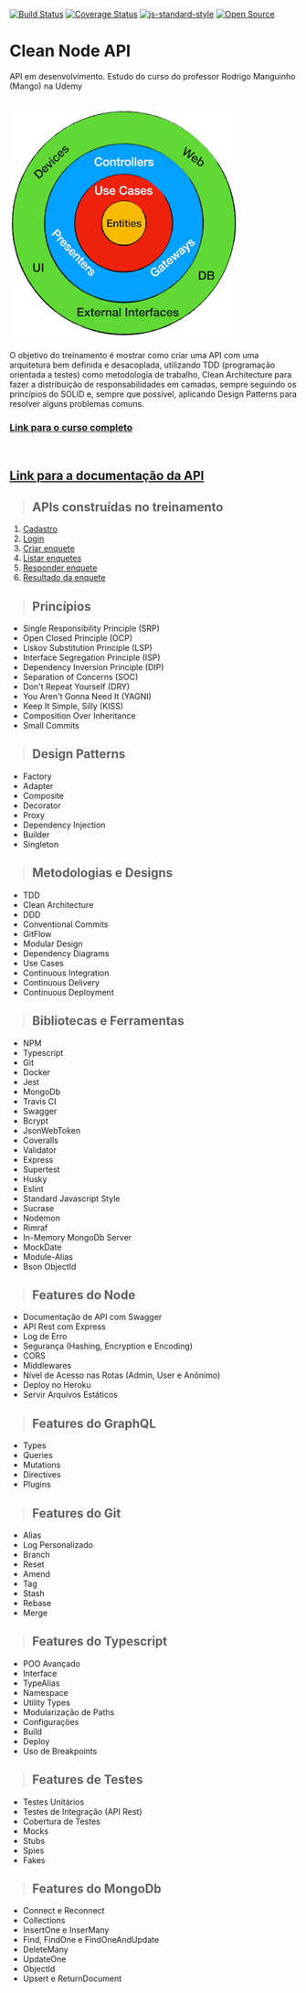 [![Build Status](https://app.travis-ci.com/KelpGF/NodeJs-Typescript-TDD-DDD-Clean_Architecture-SOLID.svg?branch=master)](https://app.travis-ci.com/KelpGF/NodeJs-Typescript-TDD-DDD-Clean_Architecture-SOLID)
[![Coverage Status](https://coveralls.io/repos/github/KelpGF/NodeJs-Typescript-TDD-DDD-Clean_Architecture-SOLID/badge.svg?branch=master)](https://coveralls.io/github/KelpGF/NodeJs-Typescript-TDD-DDD-Clean_Architecture-SOLID?branch=master)
[![js-standard-style](https://img.shields.io/badge/code%20style-standard-brightgreen.svg)](http://standardjs.com)
[![Open Source](https://badges.frapsoft.com/os/v1/open-source.svg?v=103)](https://opensource.org/)

# **Clean Node API**
API em desenvolvimento. Estudo do curso do professor Rodrigo Manguinho (Mango) na Udemy

[![alt text](./public/images/clean_arq.jpeg "Link para o treinamento")](https://www.udemy.com/course/tdd-com-mango/?referralCode=B53CE5CA2B9AFA5A6FA1)
---


O objetivo do treinamento é mostrar como criar uma API com uma arquitetura bem definida e desacoplada, utilizando
TDD (programação orientada a testes) como metodologia de trabalho, Clean Architecture para fazer a distribuição de
responsabilidades em camadas, sempre seguindo os princípios do SOLID e, sempre que possível, aplicando Design
Patterns para resolver alguns problemas comuns.
### [**Link para o curso completo**](https://www.udemy.com/course/tdd-com-mango/?referralCode=B53CE5CA2B9AFA5A6FA1)
<br />

## [**Link para a documentação da API**](https://ts-tdd-ddd-cleanarchitecture.herokuapp.com/api-docs/#/Login/post_login)

> ## APIs construídas no treinamento

1. [Cadastro](./requirements/signup.md)
2. [Login](./requirements/login.md)
3. [Criar enquete](./requirements/add-survey.md)
4. [Listar enquetes](./requirements/list-surveys.md)
5. [Responder enquete](./requirements/save-survey-result.md)
6. [Resultado da enquete](./requirements/get-survey-result.md)

> ## Princípios

* Single Responsibility Principle (SRP)
* Open Closed Principle (OCP)
* Liskov Substitution Principle (LSP)
* Interface Segregation Principle (ISP)
* Dependency Inversion Principle (DIP)
* Separation of Concerns (SOC)
* Don't Repeat Yourself (DRY)
* You Aren't Gonna Need It (YAGNI)
* Keep It Simple, Silly (KISS)
* Composition Over Inheritance
* Small Commits

> ## Design Patterns

* Factory
* Adapter
* Composite
* Decorator
* Proxy
* Dependency Injection
* Builder
* Singleton

> ## Metodologias e Designs

* TDD
* Clean Architecture
* DDD
* Conventional Commits
* GitFlow
* Modular Design
* Dependency Diagrams
* Use Cases
* Continuous Integration
* Continuous Delivery
* Continuous Deployment

> ## Bibliotecas e Ferramentas

* NPM
* Typescript
* Git
* Docker
* Jest
* MongoDb
* Travis CI
* Swagger
* Bcrypt
* JsonWebToken
* Coveralls
* Validator
* Express
* Supertest
* Husky
* Eslint
* Standard Javascript Style
* Sucrase
* Nodemon
* Rimraf
* In-Memory MongoDb Server
* MockDate
* Module-Alias
* Bson ObjectId

> ## Features do Node

* Documentação de API com Swagger
* API Rest com Express
* Log de Erro
* Segurança (Hashing, Encryption e Encoding)
* CORS
* Middlewares
* Nível de Acesso nas Rotas (Admin, User e Anônimo)
* Deploy no Heroku
* Servir Arquivos Estáticos

> ## Features do GraphQL

* Types
* Queries
* Mutations
* Directives
* Plugins

> ## Features do Git

* Alias
* Log Personalizado
* Branch
* Reset
* Amend
* Tag
* Stash
* Rebase
* Merge

> ## Features do Typescript

* POO Avançado
* Interface
* TypeAlias
* Namespace
* Utility Types
* Modularização de Paths
* Configurações
* Build
* Deploy
* Uso de Breakpoints

> ## Features de Testes

* Testes Unitários
* Testes de Integração (API Rest)
* Cobertura de Testes
* Mocks
* Stubs
* Spies
* Fakes

> ## Features do MongoDb

* Connect e Reconnect
* Collections
* InsertOne e InserMany
* Find, FindOne e FindOneAndUpdate
* DeleteMany
* UpdateOne
* ObjectId
* Upsert e ReturnDocument
